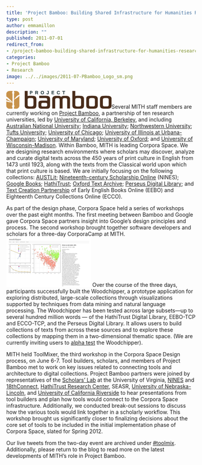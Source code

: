 ```yaml
---
title: 'Project Bamboo: Building Shared Infrastructure for Humanities Research'
type: post
author: emmamillon
description: ""
published: 2011-07-01
redirect_from: 
- /project-bamboo-building-shared-infrastructure-for-humanities-research/
categories:
- Project Bamboo
- Research
image: ../../images/2011-07-PBamboo_Logo_sm.png
---
```

![Project Bamboo](../../images/2011-07-PBamboo_Logo_sm.png)Several MITH staff members are currently working on [Project Bamboo](http://www.projectbamboo.org), a partnership of ten research universities, led by [University of California, Berkeley](http://berkeley.edu/), and including [Australian National University](http://www.anu.edu.au/); [Indiana University](http://www.indiana.edu/); [Northwestern University](http://www.northwestern.edu/); [Tufts University](http://www.tufts.edu/); [University of Chicago](http://www.uchicago.edu); [University of Illinois at Urbana-Champaign](http://illinois.edu/); [University of Maryland](http://www.umd.edu/); [University of Oxford](http://www.ox.ac.uk/); and [University of Wisconsin-Madison](http://www.wisc.edu/). Within Bamboo, MITH is leading Corpora Space. We are designing research environments where scholars may discover, analyze and curate digital texts across the 450 years of print culture in English from 1473 until 1923, along with the texts from the Classical world upon which that print culture is based. We are initially focusing on the following collections: [AUSTLit](http://www.austlit.edu.au/); [Nineteenth-century Scholarship Online](http://www.nines.org/) (NINES); [Google Books](http://books.google.com/); [HathiTrust](http://www.hathitrust.org/); [Oxford Text Archive](http://ota.ahds.ac.uk/); [Perseus Digital Library](http://www.perseus.tufts.edu); and [Text Creation Partnership](http://www.lib.umich.edu/tcp/index.html) of Early English Books Online (EEBO) and Eighteenth Century Collections Online (ECCO).

As part of the design phase, Corpora Space held a series of workshops over the past eight months. The first meeting between Bamboo and Google gave Corpora Space partners insight into Google’s design principles and process. The second workshop brought together software developers and scholars for a three-day CorporaCamp at MITH.[![](../../images/2014-02-woodchipper_sm.png "Woodchipper_CorporaCamp")](http://mith.umd.edu/wp-content/uploads/2014/02/woodchipper_lg.png) Over the course of the three days, participants successfully built the Woodchipper, a prototype application for exploring distributed, large-scale collections through visualizations supported by techniques from data mining and natural language processing. The Woodchipper has been tested across large subsets—up to several hundred million words — of the HathiTrust Digital Library, EEBO-TCP and ECCO-TCP, and the Perseus Digital Library. It allows users to build collections of texts from across these sources and to explore these collections by mapping them in a two-dimensional thematic space. (We are currently inviting users to [alpha test](http://mith.umd.edu/corporacamp/signup.php) the Woodchipper).

MITH held ToolMixer, the third workshop in the Corpora Space Design process, on June 6-7. Tool builders, scholars, and members of Project Bamboo met to work on key issues related to connecting tools and architecture to digital collections. Project Bamboo partners were joined by representatives of the [Scholars’ Lab](http://www2.lib.virginia.edu/scholarslab/) at the University of Virginia, [NINES](http://www.nines.org/) and [18thConnect](http://www.18thconnect.org/), [HathiTrust Research Center](http://www.hathitrust.org/), SEASR, [University of Nebraska-Lincoln](http://www.unl.edu/), and [University of California Riverside](http://www.ucr.edu/) to hear presentations from tool builders and plan how tools would connect to the Corpora Space infrastructure. Additionally, we conducted break-out sessions to discuss how the various tools would link together in a scholarly workflow. This workshop brought us significantly closer to finalizing decisions about the core set of tools to be included in the initial implementation phase of Corpora Space, slated for Spring 2012.

Our live tweets from the two-day event are archived under [#toolmix](http://twapperkeeper.com/hashtag/toolmix). Additionally, please return to the blog to read more on the latest developments of MITH’s role in Project Bamboo.
